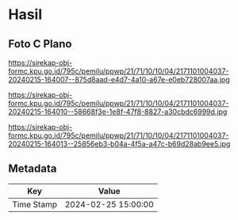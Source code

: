 # Hasil

## Foto C Plano

https://sirekap-obj-formc.kpu.go.id/795c/pemilu/ppwp/21/71/10/10/04/2171101004037-20240215-164007--875d8aad-e4d7-4a10-a67e-e0eb728007aa.jpg

https://sirekap-obj-formc.kpu.go.id/795c/pemilu/ppwp/21/71/10/10/04/2171101004037-20240215-164010--58668f3e-1e8f-47f8-8827-a30cbdc6999d.jpg

https://sirekap-obj-formc.kpu.go.id/795c/pemilu/ppwp/21/71/10/10/04/2171101004037-20240215-164013--25856eb3-b04a-4f5a-a47c-b69d28ab9ee5.jpg


## Metadata

| Key        | Value               |
| ---------- | ------------------- |
| Time Stamp | 2024-02-25 15:00:00 |



